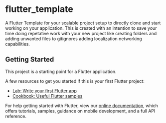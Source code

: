 # flutter_template

A Flutter Template for your scalable project setup to directly clone and start working on your application.
This is created with an intention to save your time doing repetative work with your new project like creating folders and adding unwanted files to gitignores adding localization networking capabilities.

## Getting Started

This project is a starting point for a Flutter application.

A few resources to get you started if this is your first Flutter project:

- [Lab: Write your first Flutter app](https://flutter.dev/docs/get-started/codelab)
- [Cookbook: Useful Flutter samples](https://flutter.dev/docs/cookbook)

For help getting started with Flutter, view our
[online documentation](https://flutter.dev/docs), which offers tutorials,
samples, guidance on mobile development, and a full API reference.

